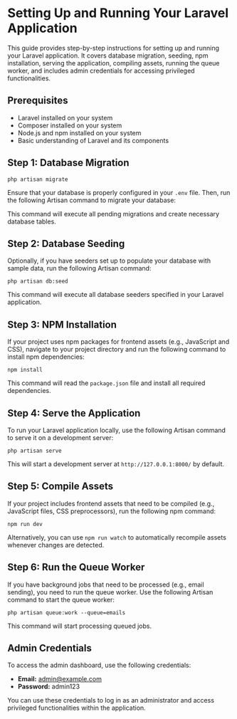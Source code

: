 # Setting Up and Running Your Laravel Application

This guide provides step-by-step instructions for setting up and running your Laravel application. It covers database migration, seeding, npm installation, serving the application, compiling assets, running the queue worker, and includes admin credentials for accessing privileged functionalities.

## Prerequisites

- Laravel installed on your system
- Composer installed on your system
- Node.js and npm installed on your system
- Basic understanding of Laravel and its components

## Step 1: Database Migration
`php artisan migrate`

Ensure that your database is properly configured in your `.env` file. Then, run the following Artisan command to migrate your database:


This command will execute all pending migrations and create necessary database tables.

## Step 2: Database Seeding

Optionally, if you have seeders set up to populate your database with sample data, run the following Artisan command:

`php artisan db:seed`

This command will execute all database seeders specified in your Laravel application.

## Step 3: NPM Installation

If your project uses npm packages for frontend assets (e.g., JavaScript and CSS), navigate to your project directory and run the following command to install npm dependencies:

`npm install`

This command will read the `package.json` file and install all required dependencies.

## Step 4: Serve the Application

To run your Laravel application locally, use the following Artisan command to serve it on a development server:

`php artisan serve`

This will start a development server at `http://127.0.0.1:8000/` by default.

## Step 5: Compile Assets

If your project includes frontend assets that need to be compiled (e.g., JavaScript files, CSS preprocessors), run the following npm command:

`npm run dev`

Alternatively, you can use `npm run watch` to automatically recompile assets whenever changes are detected.

## Step 6: Run the Queue Worker

If you have background jobs that need to be processed (e.g., email sending), you need to run the queue worker. Use the following Artisan command to start the queue worker:

`php artisan queue:work --queue=emails`

This command will start processing queued jobs.

## Admin Credentials

To access the admin dashboard, use the following credentials:

- **Email:** admin@example.com
- **Password:** admin123

You can use these credentials to log in as an administrator and access privileged functionalities within the application.



